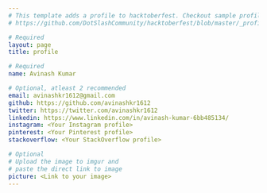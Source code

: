 ```yaml
---
# This template adds a profile to hacktoberfest. Checkout sample profile at
# https://github.com/DotSlashCommunity/hacktoberfest/blob/master/_profile/ksdme.md

# Required
layout: page
title: profile

# Required
name: Avinash Kumar

# Optional, atleast 2 recommended
email: avinashkr1612@gmail.com
github: https://github.com/avinashkr1612 
twitter: https://twitter.com/avinashkr1612
linkedin: https://www.linkedin.com/in/avinash-kumar-6bb485134/
instagram: <Your Instagram profile>
pinterest: <Your Pinterest profile>
stackoverflow: <Your StackOverflow profile>

# Optional
# Upload the image to imgur and
# paste the direct link to image
picture: <Link to your image>
---
```

